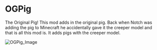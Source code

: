 # OGPig
The Original Pig! This mod adds in the original pig. Back when Notch was adding the pig to Minecraft he accidentally gave it the creeper model and that is all this mod is. It adds pigs with the creeper model.

![OGPig_Image](https://static.planetminecraft.com/files/resource_media/screenshot/1932/2019-08-08-13-13-31-1565284804.png)